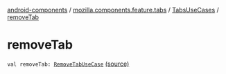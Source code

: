 [android-components](../../index.md) / [mozilla.components.feature.tabs](../index.md) / [TabsUseCases](index.md) / [removeTab](./remove-tab.md)

# removeTab

`val removeTab: `[`RemoveTabUseCase`](-remove-tab-use-case/index.md) [(source)](https://github.com/mozilla-mobile/android-components/blob/master/components/feature/tabs/src/main/java/mozilla/components/feature/tabs/TabsUseCases.kt#L202)